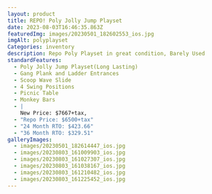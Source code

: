 ```yaml
---
layout: product
title: REPO! Poly Jolly Jump Playset
date: 2023-08-03T16:46:35.863Z
featuredImg: images/20230501_182602553_ios.jpg
imgAlt: polyplayset
Categories: inventory
description: Repo Poly Playset in great condition, Barely Used
standardFeatures:
  - Poly Jolly Jump Playset(Long Lasting)
  - Gang Plank and Ladder Entrances
  - Scoop Wave Slide
  - 4 Swing Positions
  - Picnic Table
  - Monkey Bars
  - |
    New Price: $7667+tax,
  - "Repo Price: $6500+tax"
  - "24 Month RTO: $423.66"
  - "36 Month RTO: $329.51"
galleryImages:
  - images/20230501_182614447_ios.jpg
  - images/20230803_161009903_ios.jpg
  - images/20230803_161027307_ios.jpg
  - images/20230803_161038167_ios.jpg
  - images/20230803_161210482_ios.jpg
  - images/20230803_161225452_ios.jpg
---
```

